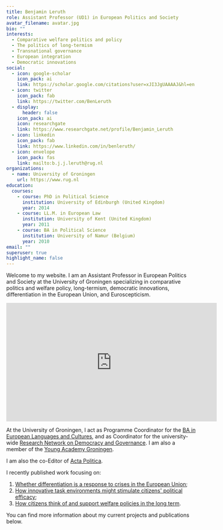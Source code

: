 ```yaml
---
title: Benjamin Leruth
role: Assistant Professor (UD1) in European Politics and Society
avatar_filename: avatar.jpg
bio: ""
interests:
  - Comparative welfare politics and policy
  - The politics of long-termism
  - Transnational governance
  - European integration
  - Democratic innovations
social:
  - icon: google-scholar
    icon_pack: ai
    link: https://scholar.google.com/citations?user=xJI3JgUAAAAJ&hl=en
  - icon: twitter
    icon_pack: fab
    link: https://twitter.com/BenLeruth
  - display:
      header: false
    icon_pack: ai
    icon: researchgate
    link: https://www.researchgate.net/profile/Benjamin_Leruth
  - icon: linkedin
    icon_pack: fab
    link: https://www.linkedin.com/in/benleruth/
  - icon: envelope
    icon_pack: fas
    link: mailto:b.j.j.leruth@rug.nl
organizations:
  - name: University of Groningen
    url: https://www.rug.nl
education:
  courses:
    - course: PhD in Political Science
      institution: University of Edinburgh (United Kingdom)
      year: 2014
    - course: LL.M. in European Law
      institution: University of Kent (United Kingdom)
      year: 2011
    - course: BA in Political Science
      institution: University of Namur (Belgium)
      year: 2010
email: ""
superuser: true
highlight_name: false
---
```

Welcome to my website. I am an Assistant Professor in European Politics and Society at the University of Groningen specializing in comparative politics and welfare policy, long-termism, democratic innovations, differentiation in the European Union, and Euroscepticism. 

<iframe width="560" height="315" src="https://www.youtube.com/embed/zVj_6QLLajI" title="YouTube video player" frameborder="0" allow="accelerometer; autoplay; clipboard-write; encrypted-media; gyroscope; picture-in-picture" allowfullscreen></iframe>

At the University of Groningen, I act as Programme Coordinator for the [BA in European Languages and Cultures](https://www.rug.nl/bachelors/european-languages-and-cultures/?lang=en), and as Coordinator for the university-wide [Research Network on Democracy and Governance](https://www.rug.nl/sustainable-society/research/democracy-and-governance). I am also a member of the [Young Academy Groningen](https://www.rug.nl/research/young-academy/?lang=en). 

I am also the co-Editor of [Acta Politica](https://www.palgrave.com/gp/journal/41269).

I recently published work focusing on: 

1. [Whether differentiation is a response to crises in the European Union](https://www.taylorfrancis.com/chapters/differentiation-response-crises-benjamin-leruth/e/10.4324/9781003001423-12); 
2. [How innovative task environments might stimulate citizens' political efficac](https://www.ingentaconnect.com/content/tpp/pap/2020/00000048/00000003/art00001;jsessionid=3ijmtu3d2egbq.x-ic-live-01)[y](https://uia.brage.unit.no/uia-xmlui/bitstream/handle/11250/2686741/Trondal10084.pdf?sequence=1);
3. [How citizens think of and support welfare policies in the long term](https://link.springer.com/book/10.1007/978-3-319-75783-4).

You can find more information about my current projects and publications below.